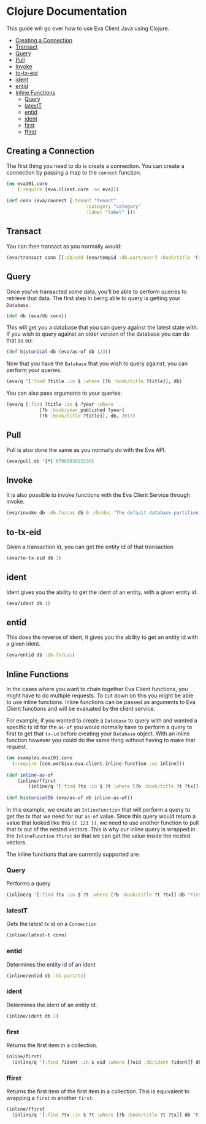 # Clojure Documentation

This guide will go over how to use Eva Client Java using Clojure.

<!-- toc -->

- [Creating a Connection](#creating-a-connection)
- [Transact](#transact)
- [Query](#query)
- [Pull](#pull)
- [Invoke](#invoke)
- [to-tx-eid](#to-tx-eid)
- [ident](#ident)
- [entid](#entid)
- [Inline Functions](#inline-functions)
  * [Query](#query-1)
  * [latestT](#latestt)
  * [entid](#entid-1)
  * [ident](#ident-1)
  * [first](#first)
  * [ffirst](#ffirst)

<!-- tocstop -->

## Creating a Connection

The first thing you need to do is create a connection. You can create a connection by passing a map to the `connect` function.

```clj
(ns eva101.core
    (:require [eva.client.core :as eva]))
    
(def conn (eva/connect {:tenant "tenant"
							 :category "category"
							 :label "label" }))
```

## Transact

You can then transact as you normally would:
```clj
(eva/transact conn [[:db/add (eva/tempid :db.part/user) :book/title "First Book"]]) 
```

## Query

Once you've transacted some data, you'll be able to perform queries to retrieve that data. The first step in being able to query is getting your `Database`.
```clj
(def db (eva/db conn))
```

This will get you a database that you can query against the latest state with. If you wish to query against an older version of the database you can do that as so:

```clj
(def historical-db (eva/as-of db 123))
```

Now that you have the `Database` that you wish to query against, you can perform your queries.
```clj
(eva/q '[:find ?title :in $ :where [?b :book/title ?title]], db)
```

You can also pass arguments to your queries:
```clj
(eva/q [:find ?title :in $ ?year :where 
			[?b :book/year_published ?year]
			[?b :book/title ?title]], db, 2017)
```

## Pull

Pull is also done the same as you normally do with the Eva API.

```clj
(eva/pull db '[*] 8796093023236)
```



## Invoke

It is also possible to invoke functions with the Eva Client Service through invoke.

```clj
(eva/invoke db :db.fn/cas db 0 :db/doc "The default database partition." "Testing")
```

## to-tx-eid

Given a transaction id, you can get the entity id of that transaction

```clj
(eva/to-tx-eid db 1)
```

## ident

Ident gives you the ability to get the ident of an entity, with a given entity id.

```clj
(eva/ident db 1)
```

## entid

This does the reverse of ident, it gives you the ability to get an entity id with a given ident.

```clj
(eva/entid db :db.fn/cas)
```

## Inline Functions

In the cases where you want to chain together Eva Client functions, you might have to do multiple requests.
To cut down on this you might be able to use inline functions. Inline functions can be passed as arguments to Eva Client functions
and will be evaluated by the client service.

For example, if you wanted to create a `Database` to query with and wanted a specific tx id for the `as-of` you would 
normally have to perform a query to first to get that `tx-id` before creating your `Database` object. With an inline function 
however you could do the same thing without having to make that request.

```clj
(ns examples.eva101.core
  (:require [com.workiva.eva.client.inline-function :as inline]))
  
(def inline-as-of
	(inline/ffirst
		(inline/q '[:find ?tx :in $ ?t :where [?b :book/title ?t ?tx]] db "First Book")))
	
(def historicalDb (eva/as-of db inline-as-of))
```

In this example, we create an `InlineFunction` that will perform a query to get the tx that we need for our `as-of` value.
Since this query would return a value that looked like this `[[ 123 ]]`, we need to use another function to pull that tx out of the nested vectors.
This is why our inline query is wrapped in the `InlineFunction` `ffirst` so that we can get the value inside the nested vectors.

The inline functions that are currently supported are:

### Query

Performs a query

```clj
(inline/q '[:find ?tx :in $ ?t :where [?b :book/title ?t ?tx]] db "First Book")
```

### latestT

Gets the latest tx id on a `Connection`

```clj
(inline/latest-t conn)
```

### entid

Determines the entity id of an ident

```clj
(inline/entid db :db.part/tx)
```

### ident

Determines the ident of an entity id.

```clj
(inline/ident db 1)
```

### first

Returns the first item in a collection.

```clj
inline/first(
  (inline/q '[:find ?ident :in $ eid :where [?eid :db/ident ?ident]] db))
```

### ffirst

Returns the first item of the first item in a collection. This is equivalent to wrapping a `first` in another `first`. 

```clj
(inline/ffirst
  (inline/q '[:find ?tx :in $ ?t :where [?b :book/title ?t ?tx]] db "First Book"))
```
